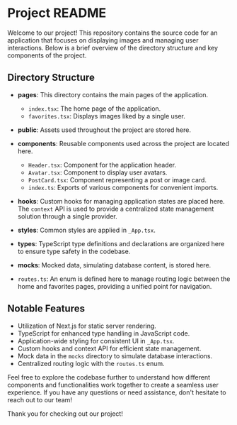 # Project README

Welcome to our project! This repository contains the source code for an application that focuses on displaying images and managing user interactions. Below is a brief overview of the directory structure and key components of the project.

## Directory Structure

- **pages**: This directory contains the main pages of the application.

  - `index.tsx`: The home page of the application.
  - `favorites.tsx`: Displays images liked by a single user.

- **public**: Assets used throughout the project are stored here.

- **components**: Reusable components used across the project are located here.

  - `Header.tsx`: Component for the application header.
  - `Avatar.tsx`: Component to display user avatars.
  - `PostCard.tsx`: Component representing a post or image card.
  - `index.ts`: Exports of various components for convenient imports.

- **hooks**: Custom hooks for managing application states are placed here. The `context` API is used to provide a centralized state management solution through a single provider.

- **styles**: Common styles are applied in `_App.tsx`.

- **types**: TypeScript type definitions and declarations are organized here to ensure type safety in the codebase.

- **mocks**: Mocked data, simulating database content, is stored here.

- `routes.ts`: An enum is defined here to manage routing logic between the home and favorites pages, providing a unified point for navigation.

## Notable Features

- Utilization of Next.js for static server rendering.
- TypeScript for enhanced type handling in JavaScript code.
- Application-wide styling for consistent UI in `_App.tsx`.
- Custom hooks and context API for efficient state management.
- Mock data in the `mocks` directory to simulate database interactions.
- Centralized routing logic with the `routes.ts` enum.

Feel free to explore the codebase further to understand how different components and functionalities work together to create a seamless user experience. If you have any questions or need assistance, don't hesitate to reach out to our team!

Thank you for checking out our project!
